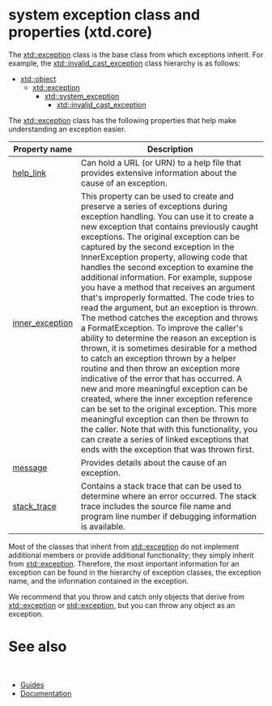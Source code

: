 # system exception class and properties (xtd.core)

The [xtd::exception](https://gammasoft71.github.io/xtd/reference_guides/latest/classxtd_1_1exception.html) class is the base class from which exceptions inherit. 
For example, the [xtd::invalid_cast_exception](https://gammasoft71.github.io/xtd/reference_guides/latest/classxtd_1_1invalid__cast__exception.html) class hierarchy is as follows:

* [xtd::object](https://gammasoft71.github.io/xtd/reference_guides/latest/classxtd_1_1object.html)
  * [xtd::exception](https://gammasoft71.github.io/xtd/reference_guides/latest/classxtd_1_1exception.html)
    * [xtd::system_exception](https://gammasoft71.github.io/xtd/reference_guides/latest/classxtd_1_1system__exception.html)
      * [xtd::invalid_cast_exception](https://gammasoft71.github.io/xtd/reference_guides/latest/classxtd_1_1invalid__cast__exception.html)

The [xtd::exception](https://gammasoft71.github.io/xtd/reference_guides/latest/classxtd_1_1exception.html) class has the following properties that help make understanding an exception easier.

| Property name                                                                                                                             | Description                                                                                                                                                                                                                                                                                                                                                                                                                                                                                                                                                                                                                                                                                                                                                                                                                                                                                                                                                                                                                                                                                                                                                                                        |
| ----------------------------------------------------------------------------------------------------------------------------------------- | -------------------------------------------------------------------------------------------------------------------------------------------------------------------------------------------------------------------------------------------------------------------------------------------------------------------------------------------------------------------------------------------------------------------------------------------------------------------------------------------------------------------------------------------------------------------------------------------------------------------------------------------------------------------------------------------------------------------------------------------------------------------------------------------------------------------------------------------------------------------------------------------------------------------------------------------------------------------------------------------------------------------------------------------------------------------------------------------------------------------------------------------------------------------------------------------------- |
| [help_link](https://gammasoft71.github.io/xtd/reference_guides/latest/classxtd_1_1exception.html#af6397881321f0c343500c6184963bd0c)       | Can hold a URL (or URN) to a help file that provides extensive information about the cause of an exception.                                                                                                                                                                                                                                                                                                                                                                                                                                                                                                                                                                                                                                                                                                                                                                                                                                                                                                                                                                                                                                                                                        |
| [inner_exception](https://gammasoft71.github.io/xtd/reference_guides/latest/classxtd_1_1exception.html#ad05d51d23eeffcdfd0d86d6668514384) | This property can be used to create and preserve a series of exceptions during exception handling. You can use it to create a new exception that contains previously caught exceptions. The original exception can be captured by the second exception in the InnerException property, allowing code that handles the second exception to examine the additional information. For example, suppose you have a method that receives an argument that's improperly formatted. The code tries to read the argument, but an exception is thrown. The method catches the exception and throws a FormatException. To improve the caller's ability to determine the reason an exception is thrown, it is sometimes desirable for a method to catch an exception thrown by a helper routine and then throw an exception more indicative of the error that has occurred. A new and more meaningful exception can be created, where the inner exception reference can be set to the original exception. This more meaningful exception can then be thrown to the caller. Note that with this functionality, you can create a series of linked exceptions that ends with the exception that was thrown first. |
| [message](https://gammasoft71.github.io/xtd/reference_guides/latest/classxtd_1_1exception.html#a472b56575bd47dbd829931c900a16600)         | Provides details about the cause of an exception.                                                                                                                                                                                                                                                                                                                                                                                                                                                                                                                                                                                                                                                                                                                                                                                                                                                                                                                                                                                                                                                                                                                                                  |
| [stack_trace](https://gammasoft71.github.io/xtd/reference_guides/latest/classxtd_1_1exception.html#ae8b169a950f0f009661b21e472ebf6e4)     | Contains a stack trace that can be used to determine where an error occurred. The stack trace includes the source file name and program line number if debugging information is available.                                                                                                                                                                                                                                                                                                                                                                                                                                                                                                                                                                                                                                                                                                                                                                                                                                                                                                                                                                                                         |

Most of the classes that inherit from [xtd::exception](https://gammasoft71.github.io/xtd/reference_guides/latest/classxtd_1_1exception.html) do not implement additional members or provide additional functionality; they simply inherit from [xtd::exception](https://gammasoft71.github.io/xtd/reference_guides/latest/classxtd_1_1exception.html). 
Therefore, the most important information for an exception can be found in the hierarchy of exception classes, the exception name, and the information contained in the exception.

We recommend that you throw and catch only objects that derive from [xtd::exception](https://gammasoft71.github.io/xtd/reference_guides/latest/classxtd_1_1exception.html) or [std::exception](https://en.cppreference.com/w/cpp/error/exception), but you can throw any object as an exception.

# See also
​
* [Guides](/docs/documentation/Guides)
* [Documentation](/docs/documentation)

[//]: # (https://learn.microsoft.com/en-us/dotnet/standard/exceptions/exception-class-and-properties)
